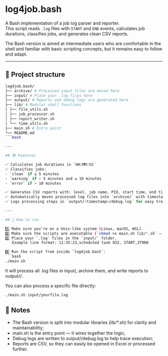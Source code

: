# log4job.bash

A Bash implementation of a job log parser and reporter.  
This script reads `.log` files with `START` and `END` events, calculates job durations, classifies jobs, and generates clean CSV reports.

The Bash version is aimed at intermediate users who are comfortable in the shell and familiar with basic scripting concepts, but it remains easy to follow and adapt.

---

## 📂 Project structure

```bash
log4job.bash/
├── archive/ # Processed input files are moved here
├── input/ # Place your .log files here
├── output/ # Reports and debug logs are generated here
├── lib/ # Modular shell functions
│ ├── file_utils.sh
│ ├── job_processor.sh
│ ├── report_writer.sh
│ └── time_utils.sh
├── main.sh # Entry point
└── README.md
```bash

---

## 🛠 Features

✅ Calculates job durations in `HH:MM:SS`  
✅ Classifies jobs:
- `clean` if ≤ 5 minutes
- `warning` if > 5 minutes and ≤ 10 minutes
- `error` if > 10 minutes

✅ Generates CSV reports with: level, job name, PID, start time, end time, duration, source file  
✅ Automatically moves processed log files into `archive/` with timestamped names  
✅ Logs processing steps in `output/<timestamp>/debug.log` for easy troubleshooting

---

## 🚀 How to run

1️⃣ Make sure you’re on a Unix-like system (Linux, macOS, WSL).  
2️⃣ Make sure the scripts are executable (`chmod +x main.sh lib/*.sh` — already set in the repo).  
3️⃣ Place your `.log` files in the `input/` folder.  
   Example line format: 11:35:23,scheduled task 032, START,37980

4️⃣ Run the script from inside `log4job.bash`:
```bash
./main.sh
```

It will process all .log files in input/, archive them, and write reports to output/<timestamp>/.

You can also process a specific file directly:
```
./main.sh input/yourfile.log
```
## 📝 Notes
- The Bash version is split into modular libraries (lib/*.sh) for clarity and maintainability;
- main.sh is the entry point — it wires together the logic;
- Debug logs are written to output/<timestamp>/debug.log to help trace execution;
- Reports are CSV, so they can easily be opened in Excel or processed further.
